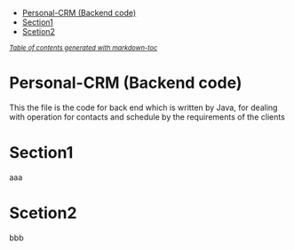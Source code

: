 - [Personal-CRM (Backend code)](#personal-crm--backend-code-)
- [Section1](#section1)
- [Scetion2](#scetion2)

<small><i><a href='http://ecotrust-canada.github.io/markdown-toc/'>Table of contents generated with markdown-toc</a></i></small>


# Personal-CRM (Backend code)
This the file is the code for back end which is written by Java, for dealing with
operation for contacts and schedule by the requirements of the clients

# Section1
aaa

# Scetion2
bbb
